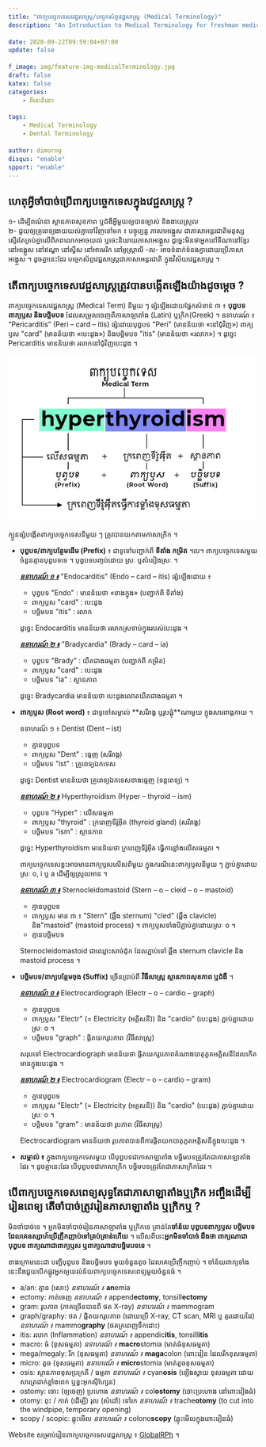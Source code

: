 ```yaml
---
title: "ពាក្យ​បច្ចេកទេស​វេជ្ជសាស្ត្រ​/បច្ចេកស័ព្ទ​វេជ្ជសាស្ត្រ​ (Medical Terminology)"
description: "An Introduction to Medical Terminology for freshman medical student."

date: 2020-09-22T09:59:04+07:00
update: false

f_image: img/feature-img-medicalTerminology.jpg
draft: false
katex: false
categories: 
    - ពីនេះពីនោះ

tags:
    - Medical Terminology
    - Dental Terminology

author: dimorng
disqus: "enable"
spport: "enable"
---
```


## ហេតុអ្វី​ចាំបាច់​ប្រើ​ពាក្យ​បច្ចេកទេស​ក្នុង​វេជ្ជសាស្ត្រ ?

១- ដើម្បី​ពណ៌នា​ ស្ថានភាព​សុខភាព ឬ​ជំងឺ​អ្វីមួយ​ឲ្យបាន​ច្បាស់​ និង​ងាយ​ស្រួល <br/>
២- ជួយ​ឲ្យ​គ្រូពេទ្យ​ងាយ​យល់​គ្នា​ទៅវិញទៅមក ៖ បច្ចុប្បន្ន​ ភាសា​អង្គ្លេស​ ជា​ភាសា​អន្តរជាតិ​ មនុស្ស​ស្ទើរតែ​គ្រប់​គ្នា​លើ​ពិភពលោក​អាច​យល់​ ឬ​ចេះ​និយាយ​ភាសា​អង្គ្លេស​ ដូច្នេះ​មិន​ថា​អ្នក​នៅ​ទី​ណា​ នៅ​ខ្មែរ នៅ​អង្គ្លេស​ នៅ​ឥណ្ឌា​ នៅ​ស្វីស នៅ​អាមេរិក​ នៅ​អូស្ត្រាលី​ -ល- អាច​ទំនាក់ទំនង​គ្នា​ដោយ​ប្រើ​ភាសា​អង្គ្លេស ។ ដូចគ្នា​នេះ​ដែរ បច្ចេកស័ព្ទ​វេជ្ជសាស្ត្រ​ ជា​ភាសា​អន្តរជាតិ​ ក្នុង​វិស័យ​វេជ្ជសាស្ត្រ ។

## តើ​ពាក្យ​បច្ចេកទេស​វេជ្ជសាស្ត្រ​ត្រូវ​បាន​បង្កើត​ឡើង​យ៉ាង​ដូចម្ដេច ?

ពាក្យ​បច្ចេកទេស​វេជ្ជសាស្ត្រ​ (Medical Term) នីមួយ ៗ ផ្សំ​ឡើង​ដោយ​ផ្នែក​សំខាន់​ ៣ ៖ **បុព្វបទ ពាក្យ​ឫស និង​បច្ឆិមបទ** ដែល​សម្រួល​ចេញ​ពី​ភាសាឡាតាំង  (Latin) ឬ​ក្រិក​ (Greek) ។ ឧទាហរណ៍ ៖ “Pericarditis” (Peri – card – itis) ផ្សំ​ដោយ​បុព្វបទ "Peri" (មាន​ន័យ​ថា «នៅ​ជុំវិញ») ពាក្យ​ឫស "card" (មាន​ន័យ​ថា «បេះដូង») និង​បច្ឆិមបទ "itis" (មាន​ន័យ​ថា «រលាក») ។ ដូច្នេះ​ Pericarditis មាន​ន័យ​ថា រលាក​នៅ​ជុំវិញ​បេះដូង ។

![structure-of-medical-term](/img/structure-of-medical-term.jpg)

ក្បួន​ផ្សំ​បង្កើត​ពាក្យ​បច្ចេកទេស​នីមួយ ៗ ត្រូវ​បាន​យក​តាម​ភាសាក្រិក ។
- **បុព្វបទ/ពាក្យ​បន្ថែម​ដើម (Prefix)** ៖ ជាទូទៅ​បញ្ជាក់​ពី **ទីតាំង កម្រិត** ។ល។ ពាក្យ​បច្ចេកទេស​មួយ​ចំនួន​គ្មាន​បុព្វបទ​ទេ ។ បុព្វបទ​បញ្ចប់​ដោយ​ ស្រៈ ឬ​សំនៀង​ស្រៈ ។

    **_<ins>ឧទាហរណ៍ ១ ៖</ins>_** "Endocarditis" (Endo – card – itis) ផ្សំ​ឡើង​ដោយ ៖
    + បុព្វបទ "Endo" : មាន​ន័យ​ថា «ខាង​ក្នុង» (បញ្ជាក់​ពី​ ទីតាំង)
    + ពាក្យ​ឫស "card" : បេះដូង
    + បច្ឆិមបទ "itis" : រលាក
    
    ដូច្នេះ​ Endocarditis មាន​ន័យ​ថា រលាក​ស្រទាប់​ក្នុង​របស់​បេះដូង ។

    **_<ins>ឧទាហរណ៍ ២ ៖</ins>_** "Bradycardia" (Brady – card – ia)
    + បុព្វបទ "Brady" : យឺត​ជាង​ធម្មតា (បញ្ជាក់​ពី កម្រិត)
    + ពាក្យ​ឫស "card" : បេះដូង 
    + បច្ឆិមបទ "ia" : ស្ថានភាព 

    ដូច្នេះ Bradycardia មាន​ន័យ​ថា បេះដូង​លោត​យឺត​ជាង​ធម្មតា ។

- **ពាក្យ​ឫស (Root word)** ៖ ជាទូទៅ​សម្គាល់​ **សរីរាង្គ ឬ​រូប​ផ្គុំ​**ណាមួយ ក្នុង​សារពាង្គកាយ ។

    ឧទាហរណ៍ ១ ៖ Dentist (Dent – ist)
    + គ្មាន​បុព្វបទ
    + ពាក្យ​ឫស​ "Dent" : ធ្មេញ (សរីរាង្គ)
    + បច្ឆិមបទ "ist" : គ្រូពេទ្យ​ឯកទេស 
    
    ដូច្នេះ Dentist មាន​ន័យ​ថា គ្រូពេទ្យ​ឯកទេស​ខាង​ធ្មេញ (ទន្តពេទ្យ​) ។ 
    
    **_<ins>ឧទាហរណ៍ ២ ៖</ins>_** Hyperthyroidism (Hyper – thyroid – ism)
    + បុព្វបទ "Hyper" : លើស​ធម្មតា
    + ពាក្យ​ឫស "thyroid" : ក្រពេញ​ទីរ៉ូអ៊ីត (thyroid gland) (សរីរាង្គ)
    + បច្ឆិមបទ "ism" : ស្ថានភាព 
    
    ដូច្នេះ Hyperthyroidism មាន​ន័យ​ថា ក្រពេញ​ទីរ៉ូអ៊ីត ធ្វើការ​ខ្លាំង​លើស​ធម្មតា ។
      
    ពាក្យ​បច្ចេកទេស​ខ្លះ​អាច​មាន​ពាក្យ​ឫស​លើស​ពី​មួយ ក្នុង​ករណី​នេះ​ពាក្យ​ឫស​នីមួយ ៗ ភ្ជាប់​គ្នា​ដោយ​ស្រៈ o, i ឬ a ដើម្បី​ឲ្យ​ស្រួល​អាន ។
    
    **_<ins>ឧទាហរណ៍ ៣ ៖</ins>_** Sternocleidomastoid (Stern – o – cleid – o – mastoid)
    + គ្មាន​បុព្វបទ
    + ពាក្យឫស មាន​ ៣ ៖ "Stern" (ឆ្អឹង sternum) "cled" (ឆ្អឹង clavicle) និង"mastoid" (mastoid process) ។ ពាក្យ​ឫស​ទាំង​បី​ភ្ជាប់​គ្នា​ដោយ​ស្រៈ o ។
    + គ្មាន​បច្ឆិម​បទ
    
    Sternocleidomastoid ជា​ឈ្មោះ​​សាច់ដុំ​ក ដែល​ភ្ជាប់​ទៅ​ ឆ្អឹង sternum clavicle និង mastoid process ។

- **បច្ឆិមបទ/ពាក្យ​បន្ថែម​ចុង (Suffix)** ច្រើន​ប្រាប់​ពី **វិធីសាស្ត្រ​ ស្ថានភាព​សុខភាព ឬ​ជំងឺ** ។ 
    
    **_<ins>ឧទាហរណ៍ ១ ៖</ins>_** Electrocardiograph (Electr – o – cardio – graph)
    + គ្មាន​បុព្វបទ
    + ពាក្យ​ឫស​ "Electr" (= Electricity (អគ្គីសនី)) និង "cardio" (បេះដូង) ភ្ជាប់​គ្នា​ដោយ​ស្រៈ o ។ 
    + បច្ឆិមបទ "graph" : ផ្ដិត​យក​រូបភាព  (វិធីសាស្ត្រ)
    
    សរុប​ទៅ Electrocardiograph មាន​ន័យ​ថា ផ្ដិត​យក​រូបភាព​តំណាង​បាតុភូត​អគ្គិសនី​ ដែល​កើត​មាន​ក្នុង​បេះដូង ។
    
    **_<ins>ឧទាហរណ៍ ២ ៖</ins>_** Electrocardiogram (Electr – o – cardio – gram)
    + គ្មាន​បុព្វបទ
    + ពាក្យ​ឫស "Electr" (= Electricity (អគ្គសនី)) និង "cardio" (បេះដូង) ភ្ជាប់​គ្នា​ដោយ​ស្រៈ o ។
    + បច្ឆិមបទ "gram" : មាន​ន័យ​ថា រូបភាព (វិធីសាស្ត្រ)
    
    Electrocardiogram មាន​ន័យ​ថា រូបភាព​ បាន​ពី​ការ​​ផ្ដិត​យក​បាតុភូត​អគ្គិសនី​ក្នុង​បេះដូង ។

- **សម្គាល់ ៖** ក្នុង​ពាក្យ​បច្ចេកទេស​មួយ បើ​បុព្វបទ​ជា​ភាសា​ឡាតាំង បច្ឆិមបទ​ត្រូវ​តែ​ជា​ភាសាឡាតាំង​ដែរ ។ ដូចគ្នា​នេះ​ដែរ​ បើ​បុព្វបទ​ជា​ភាសាក្រិក បច្ឆិមបទ​ត្រូវតែ​ជា​ភាសាក្រិក​ដែរ ។ 

## បើ​ពាក្យ​បច្ចេកទេស​ពេទ្យ​សុទ្ធ​តែ​ជា​ភាសាឡាតាំង​ ឬ​ក្រិក អញ្ចឹង​ដើម្បី​រៀន​ពេទ្យ តើ​ចាំបាច់​ត្រូវ​រៀន​ភាសាឡាតាំង​ ឬ​ក្រិក​ឬ ?

មិន​ចាំបាច់​ទេ ។ អ្នក​មិន​ចាំបាច់​រៀន​ភាសាឡាតាំង​ ឬ​ក្រិក​ទេ គ្រាន់​តែ​**ចាំ​ន័យ​ បុព្វបទ​ ពាក្យ​ឫស បច្ឆិមបទ ដែល​គេ​ឧស្សាហ៍​ប្រើ​ញឹកញាប់​ទៅ​គ្រប់​គ្រាន់​ហើយ** ។ លើស​ពី​នេះ​ **អ្នក​មិន​ចាំ​បាច់​ ដឹង​ថា ពាក្យ​ណា​ជា​បុព្វបទ ពាក្យ​ណា​ជា​ពាក្យ​ឫស ឬ​ពាក្យ​ណា​ជា​បច្ឆិមបទ​ទេ** ។

ខាង​ក្រោម​នេះ​ជា​ បញ្ជី​បុព្វបទ និង​បច្ឆិមបទ មួយ​ចំនួន​តូច​ ដែល​គេ​ប្រើ​ញឹកញាប់ ។ ចាំ​ន័យ​ពាក្យ​ទាំង​នេះ​នឹង​ជួយ​បើក​ផ្លូវ​អ្នក​ឲ្យ​យល់​ន័យ​ពាក្យ​បច្ចេកទេស​ពេទ្យ​មួយ​ចំនួន​​ធំ ។

- a/an: គ្មាន (សោះ) _ឧទាហរណ៍ ៖_ **an**emia 
- ectomy: កាត់​ចេញ​ _ឧទាហរណ៍ ៖_ append**ectomy**, tonsill**ectomy** 
- gram: រូបភាព (ភាគ​ច្រើន​បាន​ពី​ ថត​ X-ray) _ឧទាហរណ៍ ៖_ mammogram 
- graph/graphy: ថត / ផ្ដិត​យក​រូបភាព (ដោយ​ប្រើ X-ray, CT scan, MRI ឬ គូរ​ដោយ​ដៃ) _ឧទាហរណ៍ ៖_ mammo**graphy** (ថត​ក្រពេញ​ទឹក​ដោះ)
- itis: រលាក  (Inflammation) _ឧទាហរណ៍ ៖_ appendic**itis**, tonsill**itis**
- macro: ធំ​ (ខុស​ធម្មតា) _ឧទាហរណ៍ ៖_ **macro**stomia (មាត់​ធំ​ខុស​ធម្មតា)
- mega/megaly: រីក (ខុស​ធម្មតា) _ឧទាហរណ៍ ៖_ **maga**colon (ពោះវៀន ដែល​រីក​ខុស​ធម្មតា)
- micro: តូច (ខុស​ធម្មតា) _ឧទាហរណ៍ ៖_ **micro**stomia (មាត់​តូច​ខុស​ធម្មតា)
- osis: ស្ថានភាព​ខុស​ប្រក្រតី / ធម្មតា _ឧទាហរណ៍ ៖_ cyan**osis** (ឡើង​ស្វាយ ខុស​ធម្មតា ដោយ​សារ​ត្រជាក់​ខ្លាំង​ពេក ឬ​ខ្វះ​អុកស៊ីហ្សែន)
- ostomy: ចោះ​ (ឲ្យ​ចេញ​) ប្រហោង _ឧទាហរណ៍ ៖_ col**ostomy** (ចោះ​ប្រហោង នៅ​ពោះ​វៀង​ធំ)
- otomy: ពុះ / កាត់ (ដើម្បី) រុល​ (សំដៅ) ទៅ​រក​ _ឧទាហរណ៍ ៖_ trache**otomy** (to cut into the windpipe, temporary opening)
- scopy / scopic: ឆ្លុះ​មើល _ឧទាហរណ៍ ៖_ colono**scopy** (ឆ្លុះ​មើល​ក្នុង​ពោះវៀន​ធំ)

Website សម្រាប់​រៀន​ពាក្យ​បច្ចេកទេស​វេជ្ជសាស្ត្រ ៖ [GlobalRPh](https://globalrph.com/medical-terminology/d/) ។